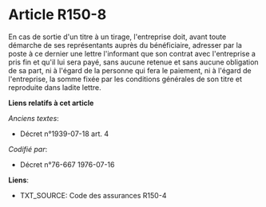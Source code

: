 # Article R150-8

En cas de sortie d'un titre à un tirage, l'entreprise doit, avant toute démarche de ses représentants auprès du bénéficiaire,
adresser par la poste à ce dernier une lettre l'informant que son contrat avec l'entreprise a pris fin et qu'il lui sera
payé, sans aucune retenue et sans aucune obligation de sa part, ni à l'égard de la personne qui fera le paiement, ni à
l'égard de l'entreprise, la somme fixée par les conditions générales de son titre et reproduite dans ladite lettre.

**Liens relatifs à cet article**

_Anciens textes_:

  - Décret n°1939-07-18 art. 4

_Codifié par_:

  - Décret n°76-667 1976-07-16

**Liens**:

  - TXT_SOURCE: Code des assurances R150-4
